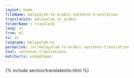 ```yaml
---
layout: home
fileName: malayalam-to-arabic-sentence-translation
translatein: malayalam_to_arabic
folderName : translate
lang: ar
from: ml
to: ar
langname: malayalam-to
permalink: /ar/malayalam-to-arabic-sentence-translation
tool: sentence-translations
matchurls: en&&ml&&ar
---
```

{% include section/translateinto.html %}

